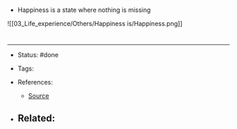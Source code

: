 # 
- Happiness is a state where nothing is missing

![[03_Life_experience/Others/Happiness is/Happiness.png]]

# 

---
- Status: #done

- Tags: 

- References:
	- [Source](https://twitter.com/drex_jpg/status/1516578936565944321)

- Related:
	- 
